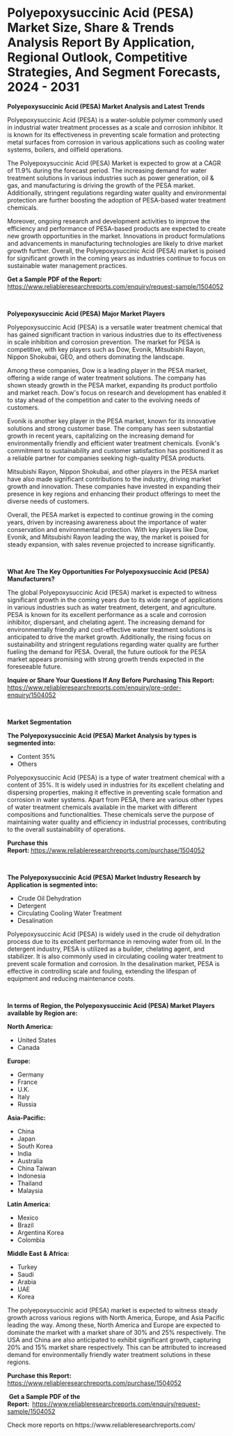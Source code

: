 <p><h1>Polyepoxysuccinic Acid (PESA) Market Size, Share & Trends Analysis Report By Application, Regional Outlook, Competitive Strategies, And Segment Forecasts, 2024 - 2031</h1></p><p><strong>Polyepoxysuccinic Acid (PESA) Market Analysis and Latest Trends</strong></p>
<p><p>Polyepoxysuccinic Acid (PESA) is a water-soluble polymer commonly used in industrial water treatment processes as a scale and corrosion inhibitor. It is known for its effectiveness in preventing scale formation and protecting metal surfaces from corrosion in various applications such as cooling water systems, boilers, and oilfield operations.</p><p>The Polyepoxysuccinic Acid (PESA) Market is expected to grow at a CAGR of 11.9% during the forecast period. The increasing demand for water treatment solutions in various industries such as power generation, oil & gas, and manufacturing is driving the growth of the PESA market. Additionally, stringent regulations regarding water quality and environmental protection are further boosting the adoption of PESA-based water treatment chemicals.</p><p>Moreover, ongoing research and development activities to improve the efficiency and performance of PESA-based products are expected to create new growth opportunities in the market. Innovations in product formulations and advancements in manufacturing technologies are likely to drive market growth further. Overall, the Polyepoxysuccinic Acid (PESA) market is poised for significant growth in the coming years as industries continue to focus on sustainable water management practices.</p></p>
<p><strong>Get a Sample PDF of the Report:&nbsp;</strong> <a href="https://www.reliableresearchreports.com/enquiry/request-sample/1504052">https://www.reliableresearchreports.com/enquiry/request-sample/1504052</a></p>
<p>&nbsp;</p>
<p><strong>Polyepoxysuccinic Acid (PESA) Major Market Players</strong></p>
<p><p>Polyepoxysuccinic Acid (PESA) is a versatile water treatment chemical that has gained significant traction in various industries due to its effectiveness in scale inhibition and corrosion prevention. The market for PESA is competitive, with key players such as Dow, Evonik, Mitsubishi Rayon, Nippon Shokubai, GEO, and others dominating the landscape.</p><p>Among these companies, Dow is a leading player in the PESA market, offering a wide range of water treatment solutions. The company has shown steady growth in the PESA market, expanding its product portfolio and market reach. Dow's focus on research and development has enabled it to stay ahead of the competition and cater to the evolving needs of customers.</p><p>Evonik is another key player in the PESA market, known for its innovative solutions and strong customer base. The company has seen substantial growth in recent years, capitalizing on the increasing demand for environmentally friendly and efficient water treatment chemicals. Evonik's commitment to sustainability and customer satisfaction has positioned it as a reliable partner for companies seeking high-quality PESA products.</p><p>Mitsubishi Rayon, Nippon Shokubai, and other players in the PESA market have also made significant contributions to the industry, driving market growth and innovation. These companies have invested in expanding their presence in key regions and enhancing their product offerings to meet the diverse needs of customers.</p><p>Overall, the PESA market is expected to continue growing in the coming years, driven by increasing awareness about the importance of water conservation and environmental protection. With key players like Dow, Evonik, and Mitsubishi Rayon leading the way, the market is poised for steady expansion, with sales revenue projected to increase significantly.</p></p>
<p>&nbsp;</p>
<p><strong>What Are The Key Opportunities For Polyepoxysuccinic Acid (PESA) Manufacturers?</strong></p>
<p><p>The global Polyepoxysuccinic Acid (PESA) market is expected to witness significant growth in the coming years due to its wide range of applications in various industries such as water treatment, detergent, and agriculture. PESA is known for its excellent performance as a scale and corrosion inhibitor, dispersant, and chelating agent. The increasing demand for environmentally friendly and cost-effective water treatment solutions is anticipated to drive the market growth. Additionally, the rising focus on sustainability and stringent regulations regarding water quality are further fueling the demand for PESA. Overall, the future outlook for the PESA market appears promising with strong growth trends expected in the foreseeable future.</p></p>
<p><strong>Inquire or Share Your Questions If Any Before Purchasing This Report:</strong> <a href="https://www.reliableresearchreports.com/enquiry/pre-order-enquiry/1504052">https://www.reliableresearchreports.com/enquiry/pre-order-enquiry/1504052</a></p>
<p>&nbsp;</p>
<p><strong>Market Segmentation</strong></p>
<p><strong>The Polyepoxysuccinic Acid (PESA) Market Analysis by types is segmented into:</strong></p>
<p><ul><li>Content 35%</li><li>Others</li></ul></p>
<p><p>Polyepoxysuccinic Acid (PESA) is a type of water treatment chemical with a content of 35%. It is widely used in industries for its excellent chelating and dispersing properties, making it effective in preventing scale formation and corrosion in water systems. Apart from PESA, there are various other types of water treatment chemicals available in the market with different compositions and functionalities. These chemicals serve the purpose of maintaining water quality and efficiency in industrial processes, contributing to the overall sustainability of operations.</p></p>
<p><strong>Purchase this Report:&nbsp;</strong><a href="https://www.reliableresearchreports.com/purchase/1504052">https://www.reliableresearchreports.com/purchase/1504052</a></p>
<p>&nbsp;</p>
<p><strong>The Polyepoxysuccinic Acid (PESA) Market Industry Research by Application is segmented into:</strong></p>
<p><ul><li>Crude Oil Dehydration</li><li>Detergent</li><li>Circulating Cooling Water Treatment</li><li>Desalination</li></ul></p>
<p><p>Polyepoxysuccinic Acid (PESA) is widely used in the crude oil dehydration process due to its excellent performance in removing water from oil. In the detergent industry, PESA is utilized as a builder, chelating agent, and stabilizer. It is also commonly used in circulating cooling water treatment to prevent scale formation and corrosion. In the desalination market, PESA is effective in controlling scale and fouling, extending the lifespan of equipment and reducing maintenance costs.</p></p>
<p>&nbsp;</p>
<p><strong>In terms of Region, the Polyepoxysuccinic Acid (PESA) Market Players available by Region are:</strong></p>
<p>
    <p> <strong> North America: </strong>
        <ul>
            <li>United States</li>
            <li>Canada</li>
        </ul>
        </p> 
    <p> <strong> Europe: </strong>
        <ul>
            <li>Germany</li>
            <li>France</li>
            <li>U.K.</li>
            <li>Italy</li>
            <li>Russia</li>
        </ul>
        </p> 
    <p> <strong> Asia-Pacific: </strong>
        <ul>
            <li>China</li>
            <li>Japan</li>
            <li>South Korea</li>
            <li>India</li>
            <li>Australia</li>
            <li>China Taiwan</li>
            <li>Indonesia</li>
            <li>Thailand</li>
            <li>Malaysia</li>
        </ul>
        </p> 
    <p> <strong> Latin America: </strong>
        <ul>
            <li>Mexico</li>
            <li>Brazil</li>
            <li>Argentina Korea</li>
            <li>Colombia</li>
        </ul>
        </p> 
    <p> <strong> Middle East & Africa: </strong>
        <ul>
            <li>Turkey</li>
            <li>Saudi</li>
            <li>Arabia</li>
            <li>UAE</li>
            <li>Korea</li>
        </ul>
    </p>
    </p>
<p><p>The polyepoxysuccinic acid (PESA) market is expected to witness steady growth across various regions with North America, Europe, and Asia Pacific leading the way. Among these, North America and Europe are expected to dominate the market with a market share of 30% and 25% respectively. The USA and China are also anticipated to exhibit significant growth, capturing 20% and 15% market share respectively. This can be attributed to increased demand for environmentally friendly water treatment solutions in these regions.</p></p>
<p><strong>Purchase this Report: </strong><a href="https://www.reliableresearchreports.com/purchase/1504052">https://www.reliableresearchreports.com/purchase/1504052</a></p>
<p>&nbsp;<strong>Get a Sample PDF of the Report:&nbsp;&nbsp;</strong><a href="https://www.reliableresearchreports.com/enquiry/request-sample/1504052">https://www.reliableresearchreports.com/enquiry/request-sample/1504052</a></p>
<p><strong></strong></p>
<p>Check more reports on https://www.reliableresearchreports.com/</p>